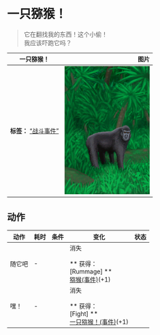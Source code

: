 # 一只猕猴！  
> 它在翻找我的东西！这个小偷！<br>我应该吓跑它吗？  
  
  一只猕猴！  |   图片   
 ----  |  ----:   
 **标签：**	[“战斗事件”](tag_FightEvent.md)  |  <img decoding="async" src="Sprite/MacaqueEvent.png" href="a.md" style="max-width:300px;max-height:300px;">   
  
## 动作  
动作  |  耗时  |  条件  |  变化  |  状态  
----  |  ----  |  ----  |  ----  |  ----  
随它吧<br>  |  -  |    |  消失<br><br>** 获得： **<br>** [Rummage] **<br>  [猕猴(事件)](Event_MacaqueRaidRummaging.md)(+1)<br>  |    
嘿！<br>  |  -  |    |  消失<br><br>** 获得： **<br>** [Fight] **<br>  [一只猕猴！(事件)](Event_MacaqueFightRaid.md)(+1)<br>  |    
